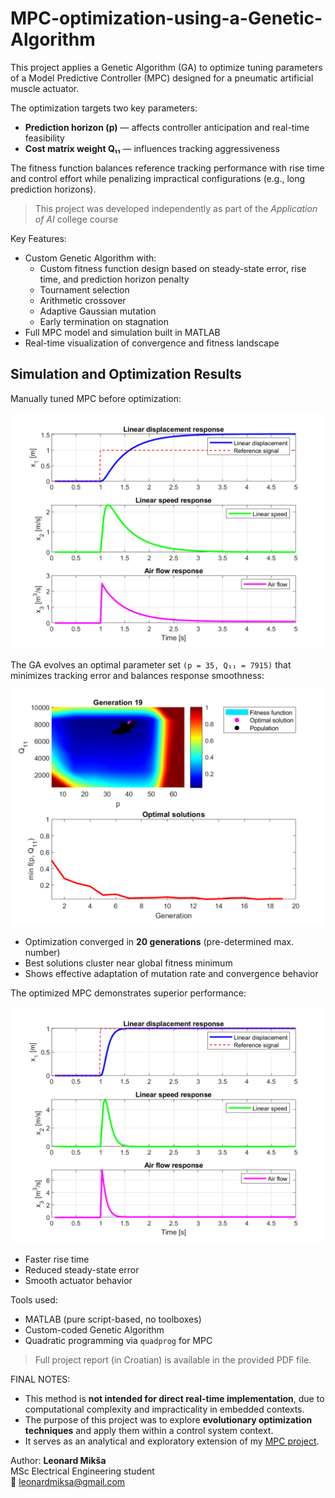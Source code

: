 # MPC-optimization-using-a-Genetic-Algorithm

This project applies a Genetic Algorithm (GA) to optimize tuning parameters of a Model Predictive Controller (MPC) designed for a pneumatic artificial muscle actuator.

The optimization targets two key parameters:
- **Prediction horizon (p)** — affects controller anticipation and real-time feasibility
- **Cost matrix weight Q₁₁** — influences tracking aggressiveness

The fitness function balances reference tracking performance with rise time and control effort while penalizing impractical configurations (e.g., long prediction horizons).

> This project was developed independently as part of the *Application of AI* college course

Key Features:
- Custom Genetic Algorithm with:
  - Custom fitness function design based on steady-state error, rise time, and prediction horizon penalty
  - Tournament selection
  - Arithmetic crossover
  - Adaptive Gaussian mutation
  - Early termination on stagnation
- Full MPC model and simulation built in MATLAB
- Real-time visualization of convergence and fitness landscape

## Simulation and Optimization Results

Manually tuned MPC before optimization:

![Initial MPC Response](initial_mpc_response.png)

The GA evolves an optimal parameter set `(p = 35, Q₁₁ = 7915)` that minimizes tracking error and balances response smoothness:

![GA Visualization](ga_visualization.png)

- Optimization converged in **20 generations** (pre-determined max. number)
- Best solutions cluster near global fitness minimum
- Shows effective adaptation of mutation rate and convergence behavior

The optimized MPC demonstrates superior performance:

![Final MPC Response](final_mpc_response.png)

- Faster rise time  
- Reduced steady-state error  
- Smooth actuator behavior

Tools used:
- MATLAB (pure script-based, no toolboxes)
- Custom-coded Genetic Algorithm
- Quadratic programming via `quadprog` for MPC

> Full project report (in Croatian) is available in the provided PDF file.

FINAL NOTES:
- This method is **not intended for direct real-time implementation**, due to computational complexity and impracticality in embedded contexts.
- The purpose of this project was to explore **evolutionary optimization techniques** and apply them within a control system context.
- It serves as an analytical and exploratory extension of my [MPC project](https://github.com/leonardmiksa1/Model-Predictive-Control).

Author:
**Leonard Mikša**  
MSc Electrical Engineering student  
📧 [leonardmiksa@gmail.com](mailto:leonardmiksa@gmail.com)
